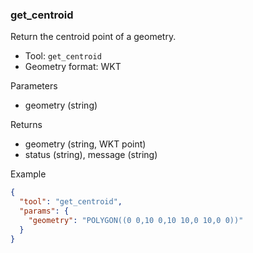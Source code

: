 ### get_centroid

Return the centroid point of a geometry.

- Tool: `get_centroid`
- Geometry format: WKT

Parameters

- geometry (string)

Returns

- geometry (string, WKT point)
- status (string), message (string)

Example

```json
{
  "tool": "get_centroid",
  "params": {
    "geometry": "POLYGON((0 0,10 0,10 10,0 10,0 0))"
  }
}
```
